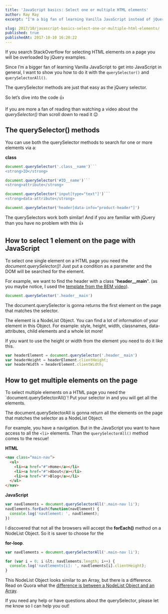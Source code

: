 ```yaml
---
title: 'JavaScript basics: Select one or multiple HTML elements'
author: Ray Ray
excerpt: "I'm a big fan of learning Vanilla JavaScript instead of jQuery. I want to show how easy the querySelector() and querySelectorAll() are! (video included)."

slug: 2017/10/javascript-basics-select-one-or-multiple-html-elements/
published: true
publishedAt: 2017-10-10 16:20:22
---
```

If you search StackOverflow for selecting HTML elements on a page you will be overloaded by jQuery examples.

Since I’m a bigger fan of learning Vanilla JavaScript to get into JavaScript in general, I want to show you how to do it with the `querySelector()` and `querySelectorAll()`.

The querySelector methods are just that easy as the jQuery selector.

So let’s dive into the code 👍

If you are more a fan of reading than watching a video about the <em>querySelector()</em> than scroll down to read it 😉

<Youtube url="https://youtu.be/cLsTHYS7-7A" />

<h2><b>The querySelector() methods</b></h2>
You can use both the querySelector methods to search for one or more elements via a:

<strong>class</strong>

```javascript
document.querySelector('.class__name')```
<strong>ID</strong>
```

```javascript
document.querySelector('#ID__name')```
<strong>attribute</strong>
```

```javascript
document.querySelector('input[type="text"]')```
<strong>data-attribute</strong>
```

```javascript
document.querySelector('header[data-info="product-header"]')
```

The querySelectors work both similar! And if you are familiar with jQuery than you have no problem with this 👍

<h2><b>How to select 1 element on the page with JavaScript</b></h2>
To select one single element on a HTML page you need the <em>document.querySelector()</em>! Just put a condition as a parameter and the DOM will be searched for the element.

For example, we want to find the header with a class "<strong>header__main</strong>". (as you maybe notice, I used the <a href="https://byrayray.dev/posts/2017-10-write-better-css-with-bem/">template from the BEM video</a>).

```javascript
document.querySelector('.header__main')
```

The document.querySelector is gonna returns the first element on the page that matches the selector.

The element is a NodeList Object. You can find a lot of information of your element in this Object. For example: style, height, width, classnames, data-attributes, child elements and a whole lot more!

If you want to use the height or width from the element you need to do it like this.

```javascript
var headerElement = document.querySelector('.header__main')
var headerHeight = headerElement.clientHeight;
var headerWidth = headerElement.clientWidth;
```

<h2><b>How to get multiple elements on the page</b></h2>
To select multiple elements on a HTML page you need the `document.querySelectorAll()`! Put your selector in and you will get all the elements.

The document.querySelectorAll is gonna return all the elements on the page that matches the selector as a NodeList Object.

For example, you have a navigation. But in the JavaScript you want to have access to all the `<li>` elements. Than the `querySelectorAll()` method comes to the rescue!

<strong>HTML</strong>

```html
<nav class=“main-nav”>
  <ul>
    <li><a href="#">Home</a></li>
    <li><a href="#">About</a></li>
    <li><a href="#">Blog</a></li>
  </ul>
</nav>
```

<strong>JavaScript</strong>

```javascript
var navElements = document.querySelectorAll('.main-nav li');
navElements.forEach(function(navElement) {
  console.log('navElement: ', navElement);
})
```

I discovered that not all the browsers will accept the <strong>forEach()</strong> method on a NodeList Object. So it is saver to choose for the 

<strong>for-loop</strong>.

```javascript
var navElements = document.querySelectorAll('.main-nav li');

for (var i = 0; i &lt; navElements.length; i++) {
  console.log('navElements[i]: ', navElements[i].clientHeight);
}
```

This NodeList Object looks similar to an Array, but there is a difference. Read on Quora what the <a href="https://www.quora.com/What-is-the-difference-between-a-NodeList-and-an-Array" target="_blank" rel="noopener">difference is between a NodeList Object and an Array</a>.

If you need any help or have questions about the querySelector, please let me know so I can help you out!